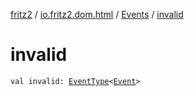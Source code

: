 [fritz2](../../index.md) / [io.fritz2.dom.html](../index.md) / [Events](index.md) / [invalid](./invalid.md)

# invalid

`val invalid: `[`EventType`](../-event-type/index.md)`<`[`Event`](https://kotlinlang.org/api/latest/jvm/stdlib/org.w3c.dom.events/-event/index.html)`>`